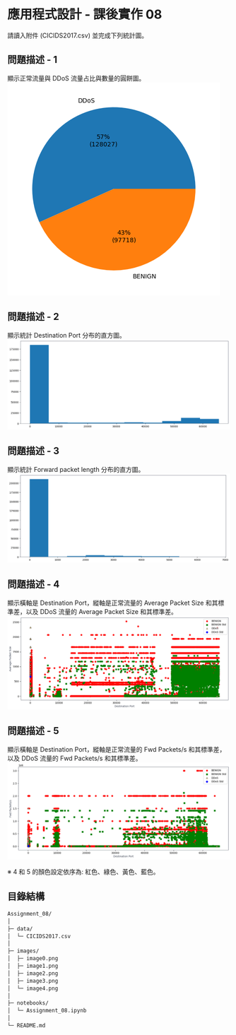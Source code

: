 # 應用程式設計 - 課後實作 08
請讀入附件 (CICIDS2017.csv) 並完成下列統計圖。
## 問題描述 - 1
顯示正常流量與 DDoS 流量占比與數量的圓餅圖。
![Alt text](images/image0.png)
## 問題描述 - 2
顯示統計 Destination Port 分布的直方圖。
![Alt text](images/image1.png)
## 問題描述 - 3
顯示統計 Forward packet length 分布的直方圖。
![Alt text](images/image2.png)
## 問題描述 - 4
顯示橫軸是 Destination Port，縱軸是正常流量的 Average Packet Size 和其標準差，以及 DDoS 流量的 Average Packet Size 和其標準差。 
![Alt text](images/image3.png)
## 問題描述 - 5
顯示橫軸是 Destination Port，縱軸是正常流量的 Fwd Packets/s 和其標準差，以及 DDoS 流量的 Fwd Packets/s 和其標準差。 
![Alt text](images/image4.png)

※ 4 和 5 的顏色設定依序為: 紅色、綠色、黃色、藍色。

## 目錄結構
```bash
Assignment_08/
│
├─ data/
│  └─ CICIDS2017.csv
│
├─ images/
│  ├─ image0.png
│  ├─ image1.png
│  ├─ image2.png
│  ├─ image3.png
│  └─ image4.png
│
├─ notebooks/
│  └─ Assignment_08.ipynb
│
└─ README.md
```
